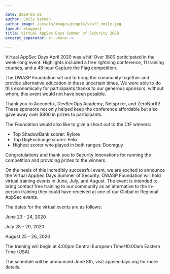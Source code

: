 ```yaml
---

date: 2020-05-22
author: Emily Berman
author_image: /assets/images/people/staff_emily.jpg
layout: blogpost
title: Virtual AppSec Days Summer of Security 2020
excerpt_separator: <!--more-->

---
```


Virtual AppSec Days April 2020 was a hit! Over 1800 participated in the week-long event. Highlights included a free lightning conference, 11 training courses, and a 48 hour Capture the Flag competition.

The OWASP Foundation set out to bring the community together and provide alternative education in these uncertain times. We were able to do this economically for participants thanks to our generous sponsors, without whom, this event would not have been possible.

Thank you to Accunetix, DevSecOps Academy, Netsprker, and ZeroNorth! These sponsors not only helped keep the conference affordable but also gave away over $800 in prizes to participants.<!--more-->

The Foundation would also like to give a shout out to the CtF winners:

* Top ShadowBank scorer: Rylore 
* Top DigiExchange scorer: Felix 
* Highest scorer who played in both ranges: Doomguy

Congratulations and thank you to Security Innovations for running the competition and providing prizes to the winners.  

On the heels of this incredibly successful event, we are excited to announce the Virtual AppSec Days Summer of Security. OWASP Foundation will hold virtual training events in June, July, and August. The event is intended to bring contact free training to our community as an alternative to the in-person training they could have received at one of our Global or Regional AppSec events. 

 The dates for the virtual events are as follows:

June 23 - 24, 2020

July 28 - 29, 2020

August 25 - 26, 2020

 

The training will begin at 4:00pm Central European Time/10:00am Eastern Time (USA). 

 The schedule will be announced June 8th, visit appsecdays.org for more details. 
